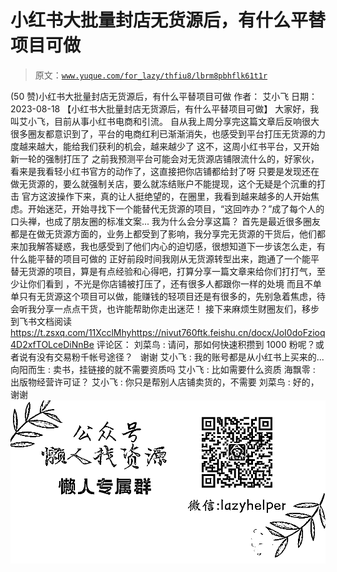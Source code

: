 # 小红书大批量封店无货源后，有什么平替项目可做

> 原文：[`www.yuque.com/for_lazy/thfiu8/lbrm8pbhflk61t1r`](https://www.yuque.com/for_lazy/thfiu8/lbrm8pbhflk61t1r)

<ne-h2 id="03659588" data-lake-id="03659588"><ne-heading-ext><ne-heading-anchor></ne-heading-anchor><ne-heading-fold></ne-heading-fold></ne-heading-ext><ne-heading-content><ne-text id="u7b65f73c">(50 赞)小红书大批量封店无货源后，有什么平替项目可做</ne-text></ne-heading-content></ne-h2> <ne-p id="u0523bb2b" data-lake-id="u0523bb2b"><ne-text id="ud5ee15bc">作者： 艾小飞</ne-text></ne-p> <ne-p id="ucd65b319" data-lake-id="ucd65b319"><ne-text id="ua10de294">日期：2023-08-18</ne-text></ne-p> <ne-p id="u9da597b8" data-lake-id="u9da597b8"><ne-text id="ucbaf16ad">【小红书大批量封店无货源后，有什么平替项目可做】</ne-text></ne-p> <ne-p id="uc3af3a59" data-lake-id="uc3af3a59"><ne-text id="u60142ad2">大家好，我叫艾小飞，目前从事小红书电商和引流。</ne-text></ne-p> <ne-p id="ufee0b511" data-lake-id="ufee0b511"><ne-text id="u81de1295">自从我上周分享完这篇文章后反响很大</ne-text></ne-p> <ne-p id="u38f0f57e" data-lake-id="u38f0f57e"><ne-text id="u1594eb7b">很多圈友都意识到了，平台的电商红利已渐渐消失，也感受到平台打压无货源的力度越来越大，能给我们获利的机会，越来越少了</ne-text></ne-p> <ne-p id="u1617c206" data-lake-id="u1617c206"><ne-text id="ub95bdf71">这不，这周小红书平台，又开始新一轮的强制打压了</ne-text></ne-p> <ne-p id="u65bd9c51" data-lake-id="u65bd9c51"><ne-text id="u39baf5cf">之前我预测平台可能会对无货源店铺限流什么的，好家伙，看来是我看轻小红书官方的动作了，这直接把你店铺都给封了呀</ne-text></ne-p> <ne-p id="u1f48ffe5" data-lake-id="u1f48ffe5"><ne-text id="uea576579">只要是发现还在做无货源的，要么就强制关店，要么就冻结账户不能提现，这个无疑是个沉重的打击</ne-text></ne-p> <ne-p id="u7fe5aa81" data-lake-id="u7fe5aa81"><ne-text id="u790c7aa6">官方这波操作下来，真的让人挺绝望的，在圈里，我看到越来越多的人开始焦虑。开始迷茫，开始寻找下一个能替代无货源的项目，“这回咋办？”成了每个人的口头禅，也成了朋友圈的标准文案...</ne-text></ne-p> <ne-p id="ue6240236" data-lake-id="ue6240236"><ne-text id="uffda45eb">我为什么会分享这篇？</ne-text></ne-p> <ne-p id="u54509564" data-lake-id="u54509564"><ne-text id="ucd742de5">首先是最近很多圈友都是在做无货源方面的，业务上都受到了影响，我分享完无货源的干货后，他们都来加我解答疑惑，我也感受到了他们内心的迫切感，很想知道下一步该怎么走，有什么能平替的项目可做的</ne-text></ne-p> <ne-p id="uf0f1b404" data-lake-id="uf0f1b404"><ne-text id="u88c46dbb">正好前段时间我刚从无货源转型出来，跑通了一个能平替无货源的项目，算是有点经验和心得吧，打算分享一篇文章来给你们打打气，至少让你们看到 ，不光是你店铺被打压了，还有很多人都跟你一样的处境</ne-text></ne-p> <ne-p id="u13c01413" data-lake-id="u13c01413"><ne-text id="ud9372934">而且不单单只有无货源这个项目可以做，能赚钱的轻项目还是有很多的，先别急着焦虑，待会听我分享一点点干货，也许能帮助你走出迷茫！</ne-text></ne-p> <ne-p id="u904bf346" data-lake-id="u904bf346"><ne-text id="u69a02262">接下来麻烦生财圈友们，移步到飞书文档阅读</ne-text> [<ne-text id="ue2e82011">https://t.zsxq.com/11XcclMhy</ne-text>](https://t.zsxq.com/11XcclMhy)[<ne-text id="ud21a25a6">https://nivut760ftk.feishu.cn/docx/JoI0doFzioq4D2xfTOLceDiNnBe</ne-text>](https://nivut760ftk.feishu.cn/docx/JoI0doFzioq4D2xfTOLceDiNnBe)</ne-p> <ne-hole id="u0e4cb1c2" data-lake-id="u0e4cb1c2"><ne-card data-card-name="hr" data-card-type="block" id="TRxiV" data-event-boundary="card"><ne-p id="u67a6ad24" data-lake-id="u67a6ad24"><ne-text id="ufbce7680">评论区：</ne-text></ne-p> <ne-p id="uc8a2d7bb" data-lake-id="uc8a2d7bb"><ne-text id="ued50ca21">刘菜鸟 : 请问，那如何快速积攒到 1000 粉呢？或者说有没有交易粉千帐号途径？   谢谢</ne-text> <ne-text id="ufa39c7c2">艾小飞 : 我的账号都是从小红书上买来的...</ne-text> <ne-text id="uf8eb8feb">向阳而生 : 卖书，挂链接的就不需要资质吗</ne-text> <ne-text id="ud6a94e90">艾小飞 : 比如需要什么资质</ne-text> <ne-text id="uc9d5d328">海飘零 : 出版物经营许可证？</ne-text> <ne-text id="u2348a08b">艾小飞 : 你只是帮别人店铺卖货的，不需要</ne-text> <ne-text id="ufee239ab">刘菜鸟 : 好的，谢谢</ne-text></ne-p> <ne-p id="u18777642" data-lake-id="u18777642"><ne-card data-card-name="image" data-card-type="inline" id="W7MQ3" data-event-boundary="card">![](img/894d30a529e7c37bcd3392323c99941c.png)</ne-card></ne-p> <ne-hole id="u960bbf52" data-lake-id="u960bbf52"><ne-card data-card-name="hr" data-card-type="block" id="Q7id0" data-event-boundary="card"></ne-card></ne-hole></ne-card></ne-hole>